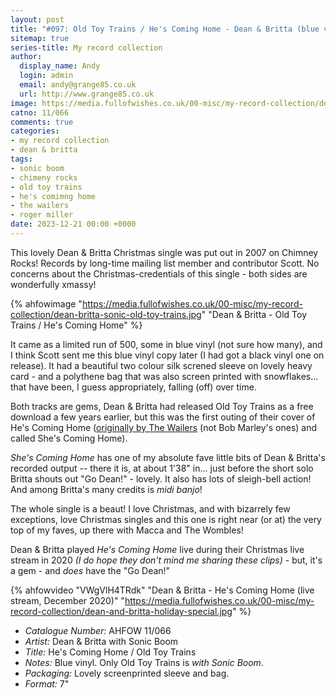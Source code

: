 ```yaml
---
layout: post
title: "#097: Old Toy Trains / He's Coming Home - Dean & Britta (blue vinyl)"
sitemap: true
series-title: My record collection
author:
  display_name: Andy
  login: admin
  email: andy@grange85.co.uk
  url: http://www.grange85.co.uk
image: https://media.fullofwishes.co.uk/00-misc/my-record-collection/dean-britta-sonic-old-toy-trains.jpg
catno: 11/066
comments: true
categories:
- my record collection
- dean & britta
tags:
- sonic boom
- chimeny rocks
- old toy trains
- he's comimng home
- the wailers
- roger miller
date: 2023-12-21 00:00 +0000
---
```

This lovely Dean & Britta Christmas single was put out in 2007 on Chimney Rocks! Records by long-time mailing list member and contributor Scott. No concerns about the Christmas-credentials of this single - both sides are wonderfully xmassy!

{% ahfowimage "https://media.fullofwishes.co.uk/00-misc/my-record-collection/dean-britta-sonic-old-toy-trains.jpg" "Dean & Britta - Old Toy Trains / He's Coming Home" %}

It came as a limited run of 500, some in blue vinyl (not sure how many), and I think Scott sent me this blue vinyl copy later (I had got a black vinyl one on release). It had a beautiful two colour silk screned sleeve on lovely heavy card - and a polythene bag that was also screen printed with snowflakes... that have been, I guess appropriately, falling (off) over time.

<!--more-->

Both tracks are gems, Dean & Britta had released Old Toy Trains as a free download a few years earlier, but this was the first outing of their cover of He's Coming Home ([originally by The Wailers](https://www.youtube.com/watch?v=8sbqcaRx93w) (not Bob Marley's ones) and called She's Coming Home).

_She's Coming Home_ has one of my absolute fave little bits of Dean & Britta's recorded output -- there it is, at about 1'38" in... just before the short solo Britta shouts out "Go Dean!" - lovely. It also has lots of sleigh-bell action! And among Britta's many credits is _midi banjo_!

The whole single is a beaut! I love Christmas, and with bizarrely few exceptions, love Christmas singles and this one is right near (or at) the very top of my faves, up there with Macca and The Wombles!

Dean & Britta played _He's Coming Home_ live during their Christmas live stream in 2020 _(I do hope they don't mind me sharing these clips)_ - but, it's a gem - and _does_ have the "Go Dean!"

{% ahfowvideo "VWgVlH4TRdk" "Dean & Britta - He's Coming Home (live stream, December 2020)" "https://media.fullofwishes.co.uk/00-misc/my-record-collection/dean-and-britta-holiday-special.jpg" %}

 - *Catalogue Number:* AHFOW 11/066
 - *Artist:* Dean & Britta with Sonic Boom
 - *Title:* He's Coming Home / Old Toy Trains
 - *Notes:* Blue vinyl. Only Old Toy Trains is _with Sonic Boom_.
 - *Packaging:* Lovely screenprinted sleeve and bag.
 - *Format:* 7"

